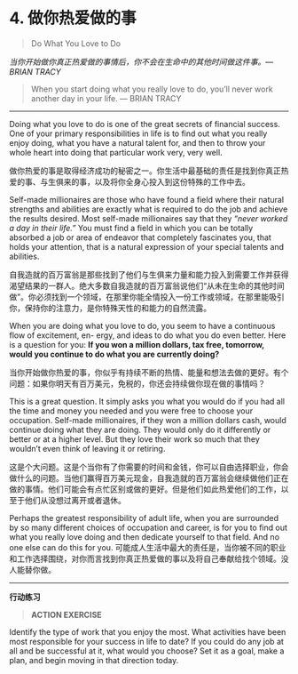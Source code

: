 # 4. 做你热爱做的事
> Do What You Love to Do

*当你开始做你真正热爱做的事情后，你不会在生命中的其他时间做这件事。— BRIAN TRACY* 

>  When you start doing what you really love to do, you’ll never work another day in your life. — BRIAN TRACY 

---

Doing what you love to do is one of the great secrets of financial success. One of your primary responsibilities in life is to find out what you really enjoy doing, what you have a natural talent for, and then to throw your whole heart into doing that particular work very, very well. 

做你热爱的事是取得经济成功的秘密之一。你生活中最基础的责任是找到你真正热爱的事、与生俱来的事，以及将你全身心投入到这份特殊的工作中去。

Self-made millionaires are those who have found a field where their natural strengths and abilities are exactly what is required to do the job and achieve the results desired. Most self-made millionaires say that they *“never worked a day in their life.”* You must find a field in which you can be totally absorbed a job or area of endeavor that completely fascinates you, that holds your attention, that is a natural expression of your special talents and abilities. 

自我造就的百万富翁是那些找到了他们与生俱来力量和能力投入到需要工作并获得渴望结果的一群人。绝大多数自我造就的百万富翁说他们“从未在生命的其他时间做”。你必须找到一个领域，在那里你能全情投入一份工作或领域，在那里能吸引你，保持你的注意力，是你特殊天性的和能力的自然流露。

When you are doing what you love to do, you seem to have a continuous flow of excitement, en- ergy, and ideas to do what you do even better. Here is a question for you: **If you won a million dollars, tax free, tomorrow, would you continue to do what you are currently doing?** 

当你开始做你热爱的事，你似乎有持续不断的热情、能量和想法去做的更好。有个问题：如果你明天有百万美元，免税的，你还会持续做你现在做的事情吗？

This is a great question. It simply asks you what you would do if you had all the time and money you needed and you were free to choose your occupation. Self-made millionaires, if they won a million dollars cash, would continue doing what they are doing. They would only do it differently or better or at a higher level. But they love their work so much that they wouldn’t even think of leaving it or retiring. 

这是个大问题。这是个当你有了你需要的时间和金钱，你可以自由选择职业，你会做什么的问题。当他们赢得百万美元现金，自我造就的百万富翁会继续做他们正在做的事情。他们可能会有点忙区别或做的更好。但是他们如此热爱他们的工作，以至于他们从没想过离开或者退休。

Perhaps the greatest responsibility of adult life, when you are surrounded by so many different choices of occupation and career, is for you to find out what you really love doing and then dedicate yourself to that field. And no one else can do this for you. 
可能成人生活中最大的责任是，当你被不同的职业和工作选择围绕，对你而言找到你真正热爱做的事以及将自己奉献给找个领域。没人能替你做。



---
**行动练习**
> **ACTION EXERCISE** 

Identify the type of work that you enjoy the most. What activities have been most responsible for your success in life to date? If you could do any job at all and be successful at it, what would you choose? Set it as a goal, make a plan, and begin moving in that direction today.